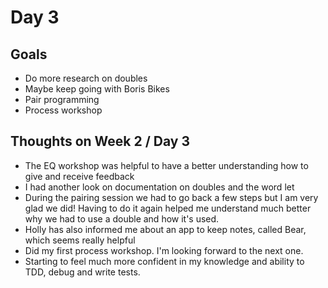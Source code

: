 # Day 3

## Goals
* Do more research on doubles
* Maybe keep going with Boris Bikes
* Pair programming
* Process workshop

## Thoughts on Week 2 / Day 3
* The EQ workshop was helpful to have a better understanding how to give and receive feedback
* I had another look on documentation on doubles and the word let
* During the pairing session we had to go back a few steps but I am very glad we did! Having to do it again helped me understand much better why we had to use a double and how it's used.
* Holly has also informed me about an app to keep notes, called Bear, which seems really helpful
* Did my first process workshop. I'm looking forward to the next one.
* Starting to feel much more confident in my knowledge and ability to TDD, debug and write tests.
